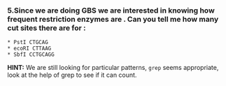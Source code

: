 ### 5.Since we are doing GBS we are interested in knowing how frequent restriction enzymes are . Can you tell me how many cut sites there are for :

	* PstI CTGCAG
	* ecoRI CTTAAG	
	* SbfI CCTGCAGG
  
  **HINT:** We are still looking for particular patterns, ```grep``` seems appropriate, look at the help of grep to see if it can count.
